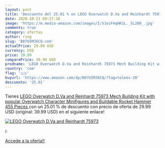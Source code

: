 ```yaml
---
layout: post
title: 'Descuento del 25.01 % en LEGO Overwatch D.Va and Reinhardt 75973 '
date: 2020-10-21 09:27:10
image: 'https://m.media-amazon.com/images/I/51ezF4qHK1L._SL200_.jpg'
comments: true
category: ofertas
author: ring
slug: 'B07G5MJ6CQ-com'
actualPrice: 29.99 USD
currency: USD
price: 29.99
comparePrice: 39.99 USD
prodname: 'LEGO Overwatch D.Va and Reinhardt 75973 Mech Building Kit with popular Overwatch Character Minifigures and Buildable Rocket Hammer  455 Pieces '
country: 'com'
flag: '🇺🇸'
buyurl: 'https://www.amazon.com/dp/B07G5MJ6CQ/?tag=tolees-20'
descuento: '25.01'
---
```


Tienes [LEGO Overwatch D.Va and Reinhardt 75973 Mech Building Kit with popular Overwatch Character Minifigures and Buildable Rocket Hammer  455 Pieces ](https://www.amazon.com/dp/B07G5MJ6CQ/?tag=tolees-20) con un 25.01 % de descuento con precio de oferta de 29.99 USD (original: 39.99 USD) en el siguiente enlace!

[![LEGO Overwatch D.Va and Reinhardt 75973 ](https://m.media-amazon.com/images/I/51ezF4qHK1L._SL200_.jpg)](https://www.amazon.com/dp/B07G5MJ6CQ/?tag=tolees-20)

ℹ️:


[Accede a la oferta!!](https://www.amazon.com/dp/B07G5MJ6CQ/?tag=tolees-20)
